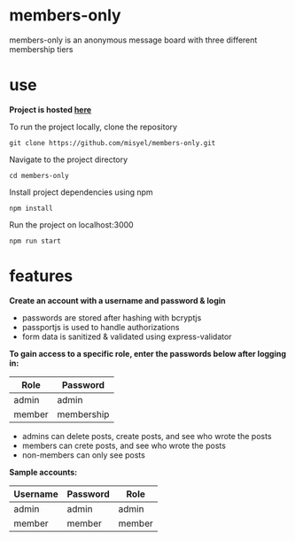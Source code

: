 # members-only
members-only is an anonymous message board with three different membership tiers

# use

**Project is hosted [here](https://calm-refuge-32354.herokuapp.com)**

To run the project locally, clone the repository 
```
git clone https://github.com/misyel/members-only.git
```
Navigate to the project directory
```
cd members-only 
```
Install project dependencies using npm
```
npm install
```
Run the project on localhost:3000
```
npm run start
```

# features

**Create an account with a username and password & login**

* passwords are stored after hashing with bcryptjs
* passportjs is used to handle authorizations
* form data is sanitized & validated using express-validator

**To gain access to a specific role, enter the passwords below after logging in:**

| Role   | Password    |
| -------| ------------|
| admin  | admin       |
| member | membership  |

* admins can delete posts, create posts, and see who wrote the posts
* members can crete posts, and see who wrote the posts
* non-members can only see posts

**Sample accounts:**

| Username  | Password | Role     |
| --------- | -------- | -------- |
| admin     | admin    | admin    |
| member    | member   | member   |




